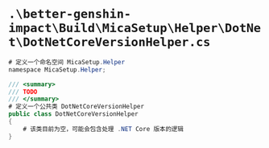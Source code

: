 # `.\better-genshin-impact\Build\MicaSetup\Helper\DotNet\DotNetCoreVersionHelper.cs`

```cs
# 定义一个命名空间 MicaSetup.Helper
﻿namespace MicaSetup.Helper;

/// <summary>
/// TODO
/// </summary>
# 定义一个公共类 DotNetCoreVersionHelper
public class DotNetCoreVersionHelper
{
    # 该类目前为空，可能会包含处理 .NET Core 版本的逻辑
}
```